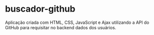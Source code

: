 # buscador-github
Aplicação criada com HTML, CSS, JavaScript e Ajax utilizando a API do GitHub para requisitar no backend dados dos usuários.

